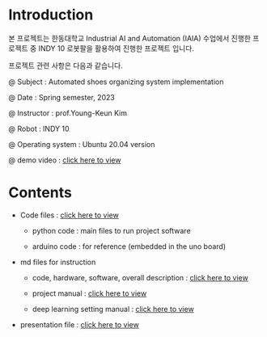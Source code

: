# Introduction

본 프로젝트는 한동대학교 Industrial AI and Automation (IAIA) 수업에서 진행한 프로젝트 중 INDY 10 로봇팔을 활용하여 진행한 프로젝트 입니다.



프로젝트 관련 사항은 다음과 같습니다.

@ Subject : Automated shoes organizing system implementation

@ Date : Spring semester, 2023

@ Instructor : prof.Young-Keun Kim

@ Robot : INDY 10

@ Operating system : Ubuntu 20.04 version

@ demo video : [click here to view](https://www.youtube.com/watch?v=Pj22cOBuSP4)



# Contents

* Code files : [click here to view](https://github.com/HanMinung/Robotarm_Automation/tree/main/source)

  

  * python code : main files to run project software

    

  * arduino code : for reference (embedded in the uno board)

    

* md files for instruction

  

  * code, hardware, software, overall description : [click here to view](https://github.com/HanMinung/Robotarm_Automation/blob/main/md%20files/project%20description.md)

    

  * project manual : [click here to view](https://github.com/HanMinung/Robotarm_Automation/blob/main/md%20files/project%20manual.md)

    

  * deep learning setting manual : [click here to view](https://github.com/HanMinung/Robotarm_Automation/blob/main/md%20files/project%20deep%20learning%20manual.md)



* presentation file : [click here to view](https://github.com/HanMinung/Robotarm_Automation/blob/main/presentation%20file/IAIA_project%232_shoebotTEAM.pptx)
